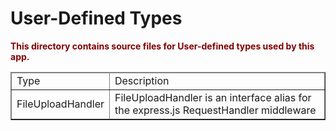 # User-Defined Types

<p><strong style="color:maroon">This directory contains source files for User-defined types used by this app.</strong></p>
<table border=1>
<thead><tr><td>Type</td><td>Description</td></tr></thead>
</tbody>
<tr>
  <td>
  FileUploadHandler
  </td>
  <td>
  FileUploadHandler is an interface alias for the express.js RequestHandler middleware
  </td>
</tr>
</tbody>
<table>



